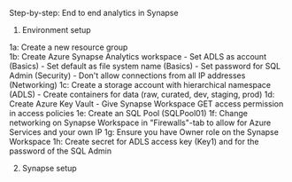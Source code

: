 Step-by-step: End to end analytics in Synapse

1. Environment setup

1a: Create a new resource group <br />
1b: Create Azure Synapse Analytics workspace
    - Set ADLS as account (Basics)
    - Set default as file system name (Basics)
    - Set password for SQL Admin (Security)
    - Don't allow connections from all IP addresses (Networking)
1c: Create a storage account with hierarchical namespace (ADLS)
    - Create containers for data (raw, curated, dev, staging, prod)
1d: Create Azure Key Vault
    - Give Synapse Workspace GET access permission in access policies
1e: Create an SQL Pool (SQLPool01)
1f: Change networking on Synapse Workspace in "Firewalls"-tab to allow for Azure Services and your own IP
1g: Ensure you have Owner role on the Synapse Workspace
1h: Create secret for ADLS access key (Key1) and for the password of the SQL Admin

2. Synapse setup


